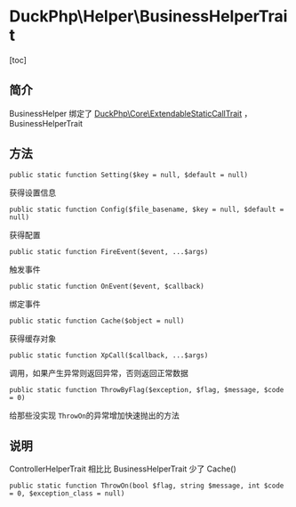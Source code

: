 # DuckPhp\Helper\BusinessHelperTrait
[toc]

## 简介

BusinessHelper 绑定了 [DuckPhp\Core\ExtendableStaticCallTrait](Core-ExtendableStaticCallTrait.md) ，BusinessHelperTrait

## 方法

    public static function Setting($key = null, $default = null)
获得设置信息

    public static function Config($file_basename, $key = null, $default = null)
获得配置


    public static function FireEvent($event, ...$args)
触发事件

    public static function OnEvent($event, $callback)
绑定事件

    public static function Cache($object = null)
获得缓存对象

    public static function XpCall($callback, ...$args)
调用，如果产生异常则返回异常，否则返回正常数据

    public static function ThrowByFlag($exception, $flag, $message, $code = 0)
给那些没实现 `ThrowOn`的异常增加快速抛出的方法

## 说明

ControllerHelperTrait 相比比 BusinessHelperTrait 少了 Cache()





    public static function ThrowOn(bool $flag, string $message, int $code = 0, $exception_class = null)


